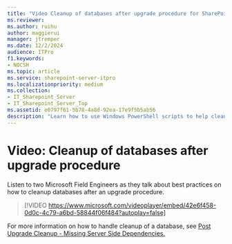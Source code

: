 ```yaml
---
title: "Video Cleanup of databases after upgrade procedure for SharePoint Server 2016"
ms.reviewer: 
ms.author: ruihu    
author: maggierui
manager: jtremper
ms.date: 12/2/2024
audience: ITPro
f1.keywords:
- NOCSH
ms.topic: article
ms.service: sharepoint-server-itpro
ms.localizationpriority: medium
ms.collection:
- IT_Sharepoint_Server
- IT_Sharepoint_Server_Top
ms.assetid: e0797f61-5b78-4a8d-92ea-17e9f5b5ab56
description: "Learn how to use Windows PowerShell scripts to help cleaning up SharePoint Server 2016 databases after a successful upgrade procedure."
---
```


# Video: Cleanup of databases after upgrade procedure

Listen to two Microsoft Field Engineers as they talk about best practices on how to cleanup databases after an upgrade procedure. 
  
> [!VIDEO https://www.microsoft.com/videoplayer/embed/42e6f458-0d0c-4c79-a6bd-58844f06f484?autoplay=false]
  
For more information on how to handle cleanup of a database, see [Post Upgrade Cleanup - Missing Server Side Dependencies.](/archive/blogs/dawiese/post-upgrade-cleanup-missing-server-side-dependencies)
